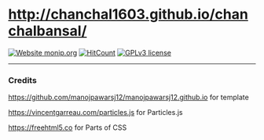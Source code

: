 # http://chanchal1603.github.io/chanchalbansal/

[![Website monip.org](https://img.shields.io/website-up-down-green-red/http/monip.org.svg)](http://monip.org/)
[![HitCount](http://hits.dwyl.io/manojpawarsj12/manojpawarsj12github.svg)](http://hits.dwyl.io/manojpawarsj12/manojpawarsj12github)
[![GPLv3 license](https://img.shields.io/badge/License-GPLv3-blue.svg)](http://perso.crans.org/besson/LICENSE.html)

---
### Credits
https://github.com/manojpawarsj12/manojpawarsj12.github.io for template

https://vincentgarreau.com/particles.js for Particles.js

https://freehtml5.co for Parts of CSS
